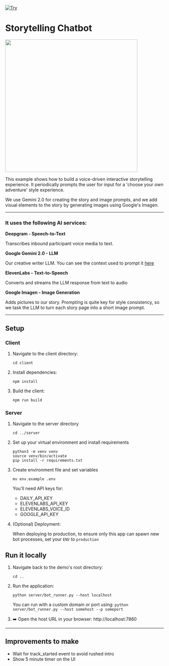 [![Try](https://img.shields.io/badge/try_it-here-blue)](https://gemini-storybot.vercel.app/)

# Storytelling Chatbot

<img src="image.png" width="420px">

This example shows how to build a voice-driven interactive storytelling experience.
It periodically prompts the user for input for a 'choose your own adventure' style experience.

We use Gemini 2.0 for creating the story and image prompts, and we add visual elements to the story by generating images using Google's Imagen.

---

### It uses the following AI services:

**Deepgram - Speech-to-Text**

Transcribes inbound participant voice media to text.

**Google Gemini 2.0 - LLM**

Our creative writer LLM. You can see the context used to prompt it [here](server/prompts.py)

**ElevenLabs - Text-to-Speech**

Converts and streams the LLM response from text to audio

**Google Imagen - Image Generation**

Adds pictures to our story. Prompting is quite key for style consistency, so we task the LLM to turn each story page into a short image prompt.

---

## Setup

### Client

1. Navigate to the client directory:

   ```shell
   cd client
   ```

2. Install dependencies:

   ```shell
   npm install
   ```

3. Build the client:

   ```shell
   npm run build
   ```

### Server

1. Navigate to the server directory

   ```shell
   cd ../server
   ```

2. Set up your virtual environment and install requirements

   ```shell
   python3 -m venv venv
   source venv/bin/activate
   pip install -r requirements.txt
   ```

3. Create environment file and set variables

   ```shell
   mv env.example .env
   ```

   You'll need API keys for:

   - DAILY_API_KEY
   - ELEVENLABS_API_KEY
   - ELEVENLABS_VOICE_ID
   - GOOGLE_API_KEY

4. (Optional) Deployment:

   When deploying to production, to ensure only this app can spawn new bot processes, set your `ENV` to `production`

## Run it locally

1. Navigate back to the demo's root directory:

   ```shell
   cd ..
   ```

2. Run the application:

   ```shell
   python server/bot_runner.py --host localhost
   ```

   You can run with a custom domain or port using: `python server/bot_runner.py --host somehost --p someport`

3. ➡️ Open the host URL in your browser: http://localhost:7860

---

## Improvements to make

- Wait for track_started event to avoid rushed intro
- Show 5 minute timer on the UI
